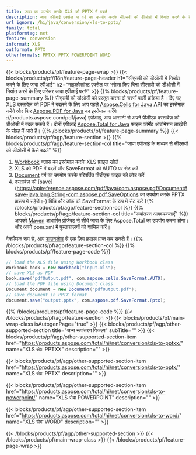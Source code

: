```yaml
---
title: जावा का उपयोग करके XLS को PPTX में बदलें
description: जावा एपीआई एक्सेल या वर्ड का उपयोग करके सीएसवी को डीओसी में निर्यात करने के लिए
url_ignore: /hi/java/conversion/xls-to-pptx/
family: total
platformtag: net
feature: conversion
informat: XLS
outformat: PPTX
otherformats: PPTXX PPTX POWERPOINT WORD
---
```

{{< blocks/products/pf/feature-page-wrap >}}
{{< blocks/products/pf/i18n/feature-page-header h1="सीएसवी को डीओसी में निर्यात करने के लिए जावा एपीआई" h2="माइक्रोसॉफ्ट एक्सेल पर भरोसा किए बिना सीएसवी को डीओसी में निर्यात करने के लिए परिसर जावा एपीआई पर&reg;" >}}
{{% blocks/products/pf/feature-page-summary %}}
सीएसवी को डीओसी को प्रस्तुत करना दो चरणों वाली प्रक्रिया है। दिए गए XLS दस्तावेज़ को PDF में बदलने के लिए आप पहले [Aspose.Cells for Java](https://products.aspose.com/cells/java) API का इस्तेमाल करेंगे और फिर [Aspose.PDF for Java](https) का इस्तेमाल करेंगे ://products.aspose.com/pdf/java) एपीआई, आप आसानी से अपने पीडीएफ दस्तावेज़ को डीओसी में बदल सकते हैं। दोनों एपीआई [Aspose.Total for Java](https://products.aspose.com/total/java/) फाइल फॉर्मेट ऑटोमेशन लाइब्रेरी के संग्रह में आते हैं।
{{% /blocks/products/pf/feature-page-summary  %}}
{{< blocks/products/pf/agp/feature-section >}}
{{% blocks/products/pf/agp/feature-section-col title="जावा एपीआई के माध्यम से सीएसवी को डीओसी में कैसे बदलें" %}}
1. [Workbook](https://apireference.aspose.com/cells/java/com.aspose.cells/Workbook) क्लास का इस्तेमाल करके XLS फ़ाइल खोलें
2. XLS को PDF में बदलें और SaveFormat को AUTO पर सेट करें
3. [Document](https://apireference.aspose.com/pdf/java/com.aspose.pdf/Document) वर्ग का उपयोग करके परिवर्तित पीडीएफ फाइल को लोड करें
4. दस्तावेज़ को [save](https://apireference.aspose.com/pdf/java/com.aspose.pdf/Document#save-java.lang.String-com.aspose.pdf.SaveOptions का उपयोग करके PPTX प्रारूप में सहेजें।-) विधि और डॉक को SaveFormat के रूप में सेट करें
{{% /blocks/products/pf/agp/feature-section-col %}}
{{% blocks/products/pf/agp/feature-section-col title="रूपांतरण आवश्यकताएँ" %}}
आपको [Maven](https://repository.aspose.com/webapp/#/artifacts/browse/tree/General/repo/com/aspose/aspose-total) आधारित प्रोजेक्ट से सीधे जावा के लिए Aspose.Total का उपयोग करना होगा। और अपने pom.xml में पुस्तकालयों को शामिल करें।

वैकल्पिक रूप से, आप [डाउनलोड](https://downloads.aspose.com/total/java) से एक ज़िप फ़ाइल प्राप्त कर सकते हैं।
{{% /blocks/products/pf/agp/feature-section-col %}}
{{% blocks/products/pf/feature-page-code %}}
```cs
// load the XLS file using Workbook class
Workbook book = new Workbook("input.xls");
// save XLS as PDF
book.save("pdfOutput.pdf", com.aspose.cells.SaveFormat.AUTO);
// load the PDF file using Document class
Document document = new Document("pdfOutput.pdf");
// save document in PPTX format
document.save("output.pptx", com.aspose.pdf.SaveFormat.Pptx);  
```
{{% /blocks/products/pf/feature-page-code %}}
{{< /blocks/products/pf/agp/feature-section >}}
{{< blocks/products/pf/main-wrap-class isAutogenPage="true" >}}
{{< blocks/products/pf/agp/other-supported-section title="अन्य रूपांतरण विकल्प" subTitle="" >}}
{{< blocks/products/pf/agp/other-supported-section-item href="https://products.aspose.com/total/hi/net/conversion/xls-to-pptxx/" name="XLS सेवा PPTXX" description="" >}}

{{< blocks/products/pf/agp/other-supported-section-item href="https://products.aspose.com/total/hi/net/conversion/xls-to-pptx/" name="XLS सेवा PPTX" description="" >}}

{{< blocks/products/pf/agp/other-supported-section-item href="https://products.aspose.com/total/hi/net/conversion/xls-to-powerpoint/" name="XLS सेवा POWERPOINT" description="" >}}

{{< blocks/products/pf/agp/other-supported-section-item href="https://products.aspose.com/total/hi/net/conversion/xls-to-word/" name="XLS सेवा WORD" description="" >}}


{{< /blocks/products/pf/agp/other-supported-section >}}
{{< /blocks/products/pf/main-wrap-class >}}
{{< /blocks/products/pf/feature-page-wrap >}}